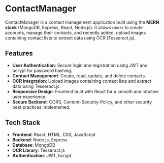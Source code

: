 # ContactManager

ContactManager is a contact management application built using the **MERN stack** (MongoDB, Express, React, Node.js). 
It allows users to create accounts, manage their contacts, and recently added, upload images containing contact lists to extract data using OCR (Tesseract.js).

## Features

- **User Authentication**: Secure login and registration using JWT and bcrypt for password hashing.
- **Contact Management**: Create, read, update, and delete contacts.
- **OCR Integration**: Upload images containing contact lists and extract data using Tesseract.js.
- **Responsive Design**: Frontend built with React for a smooth and intuitive user experience.
- **Secure Backend**: CORS, Content-Security-Policy, and other security best practices implemented.

## Tech Stack

- **Frontend**: React, HTML, CSS, JavaScript
- **Backend**: Node.js, Express
- **Database**: MongoDB
- **OCR Library**: Tesseract.js
- **Authentication**: JWT, bcrypt


